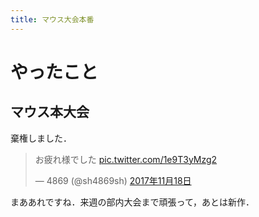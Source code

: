 ```yaml
---
title: マウス大会本番
---
```


# やったこと

## マウス本大会

棄権しました．

<blockquote class="twitter-tweet" data-lang="ja"><p lang="ja" dir="ltr">お疲れ様でした <a href="https://t.co/1e9T3yMzg2">pic.twitter.com/1e9T3yMzg2</a></p>&mdash; 4869 (@sh4869sh) <a href="https://twitter.com/sh4869sh/status/931693794130407424?ref_src=twsrc%5Etfw">2017年11月18日</a></blockquote> <script async src="https://platform.twitter.com/widgets.js" charset="utf-8"></script>

まああれですね．来週の部内大会まで頑張って，あとは新作．

